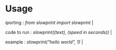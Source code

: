# Usage

iporting : _from slowprint import slowprint_  |

code to run : _slowprint((text), (speed in seconds))_    |

example : _slowprint("hello world", 1)_    |